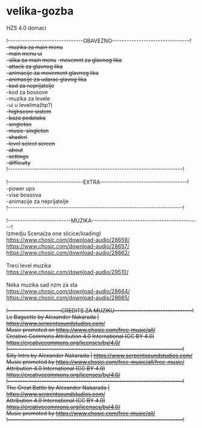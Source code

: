 # velika-gozba

HZS 4.0 domaci<br/>
<br/>
!-------------------------------OBAVEZNO--------------------------------!<br/>
<strike>-muzika za main menu<br/></strike>
<strike>-main menu ui<br/></strike>
<strike>-slika za main menu</strike>
<strike>-movemnt za glavnog lika<br/></strike>
<strike>-attack za glavnog lika<br/></strike>
<strike>-animacije za movement glavnog lika<br/></strike>
<strike>-animacije za udarac glavog lika<br/></strike>
<strike>-kod za neprijatelje<br/></strike>
-kod za bossove<br/>
-muzika za levele<br/>
-ui u levelima(hp?)<br/>
<strike>-highscore sistem<br/></strike>
<strike>-baza podataka<br/></strike>
<strike>-singleton<br/></strike>
<strike>-music-singleton<br/></strike>
<strike>-shaderi<br/></strike>
<strike>-level select screen<br/></strike>
<strike>-about<br/></strike>
<strike>-settings<br/></strike>
<strike>-difficulty<br/></strike>
!------------------------------------------------------------------------!<br/>
<br/>
!-------------------------------EXTRA------------------------------------!<br/>
-power ups<br/>
-vise bossova<br/>
-animacije za neprijatelje<br/>
!------------------------------------------------------------------------!<br/>
<br/>
!--------------------------MUZIKA---------------------------------------------!<br/>
Izmedju Scena(za one slicice/loading)<br/>
https://www.chosic.com/download-audio/28659/<br/>
https://www.chosic.com/download-audio/28657/<br/>
https://www.chosic.com/download-audio/28662/<br/>
<br/>
Treci level muzika<br/>
https://www.chosic.com/download-audio/29510/<br/>
<br/>
Neka muzika sad nzm za sta<br/>
https://www.chosic.com/download-audio/28664/<br/>
https://www.chosic.com/download-audio/28665/<br/>
<br/>
<strike>!----------------------CREDITS ZA MUZIKU--------------------------------!<br/></strike>
<strike>Le Baguette by Alexander Nakarada | https://www.serpentsoundstudios.com/<br/></strike>
<strike>Music promoted on https://www.chosic.com/free-music/all/<br/></strike>
<strike>Creative Commons Attribution 4.0 International (CC BY 4.0)<br/></strike>
<strike>https://creativecommons.org/licenses/by/4.0/<br/></strike>
<strike>!------------------------------------------------------------------------!<br/></strike>
<strike>Silly Intro by Alexander Nakarada | https://www.serpentsoundstudios.com/<br/></strike>
<strike>Music promoted by https://www.chosic.com/free-music/all/free-music/<br/></strike>
<strike>Attribution 4.0 International (CC BY 4.0)<br/></strike>
<strike>https://creativecommons.org/licenses/by/4.0/<br/></strike>
<strike>!------------------------------------------------------------------------!<br/></strike>
<strike>The Great Battle by Alexander Nakarada | https://www.serpentsoundstudios.com/<br/></strike>
<strike>Attribution 4.0 International (CC BY 4.0)<br/></strike>
<strike>https://creativecommons.org/licenses/by/4.0/<br/></strike>
<strike>Music promoted by https://www.chosic.com/free-music/all/<br/></strike>
<strike>!------------------------------------------------------------------------!<br/></strike>
